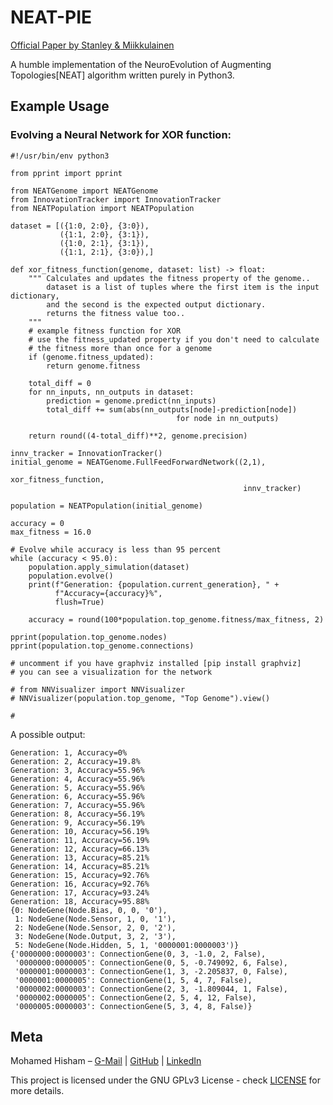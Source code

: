 # NEAT-PIE

[Official Paper by Stanley & Miikkulainen](http://nn.cs.utexas.edu/downloads/papers/stanley.ec02.pdf)

A humble implementation of the NeuroEvolution of Augmenting Topologies[NEAT] algorithm written purely in Python3.


## Example Usage
### Evolving a Neural Network for XOR function:
```python3
#!/usr/bin/env python3

from pprint import pprint

from NEATGenome import NEATGenome
from InnovationTracker import InnovationTracker
from NEATPopulation import NEATPopulation

dataset = [({1:0, 2:0}, {3:0}),
           ({1:1, 2:0}, {3:1}),
           ({1:0, 2:1}, {3:1}),
           ({1:1, 2:1}, {3:0}),]

def xor_fitness_function(genome, dataset: list) -> float:
    """ Calculates and updates the fitness property of the genome..
        dataset is a list of tuples where the first item is the input dictionary,
        and the second is the expected output dictionary.
        returns the fitness value too..
    """
    # example fitness function for XOR
    # use the fitness_updated property if you don't need to calculate
    # the fitness more than once for a genome
    if (genome.fitness_updated):
        return genome.fitness

    total_diff = 0
    for nn_inputs, nn_outputs in dataset:
        prediction = genome.predict(nn_inputs)
        total_diff += sum(abs(nn_outputs[node]-prediction[node])
                                     for node in nn_outputs)

    return round((4-total_diff)**2, genome.precision)

innv_tracker = InnovationTracker()
initial_genome = NEATGenome.FullFeedForwardNetwork((2,1),
                                                    xor_fitness_function,
                                                    innv_tracker)

population = NEATPopulation(initial_genome)

accuracy = 0
max_fitness = 16.0

# Evolve while accuracy is less than 95 percent
while (accuracy < 95.0):
    population.apply_simulation(dataset)
    population.evolve()
    print(f"Generation: {population.current_generation}, " +
          f"Accuracy={accuracy}%",
          flush=True)

    accuracy = round(100*population.top_genome.fitness/max_fitness, 2)

pprint(population.top_genome.nodes)
pprint(population.top_genome.connections)

# uncomment if you have graphviz installed [pip install graphviz]
# you can see a visualization for the network

# from NNVisualizer import NNVisualizer
# NNVisualizer(population.top_genome, "Top Genome").view()

#
```

A possible output:
```
Generation: 1, Accuracy=0%
Generation: 2, Accuracy=19.8%
Generation: 3, Accuracy=55.96%
Generation: 4, Accuracy=55.96%
Generation: 5, Accuracy=55.96%
Generation: 6, Accuracy=55.96%
Generation: 7, Accuracy=55.96%
Generation: 8, Accuracy=56.19%
Generation: 9, Accuracy=56.19%
Generation: 10, Accuracy=56.19%
Generation: 11, Accuracy=56.19%
Generation: 12, Accuracy=66.13%
Generation: 13, Accuracy=85.21%
Generation: 14, Accuracy=85.21%
Generation: 15, Accuracy=92.76%
Generation: 16, Accuracy=92.76%
Generation: 17, Accuracy=93.24%
Generation: 18, Accuracy=95.88%
{0: NodeGene(Node.Bias, 0, 0, '0'),
 1: NodeGene(Node.Sensor, 1, 0, '1'),
 2: NodeGene(Node.Sensor, 2, 0, '2'),
 3: NodeGene(Node.Output, 3, 2, '3'),
 5: NodeGene(Node.Hidden, 5, 1, '0000001:0000003')}
{'0000000:0000003': ConnectionGene(0, 3, -1.0, 2, False),
 '0000000:0000005': ConnectionGene(0, 5, -0.749092, 6, False),
 '0000001:0000003': ConnectionGene(1, 3, -2.205837, 0, False),
 '0000001:0000005': ConnectionGene(1, 5, 4, 7, False),
 '0000002:0000003': ConnectionGene(2, 3, -1.809044, 1, False),
 '0000002:0000005': ConnectionGene(2, 5, 4, 12, False),
 '0000005:0000003': ConnectionGene(5, 3, 4, 8, False)}
```

## Meta

Mohamed Hisham – [G-Mail](mailto:Mohamed00Hisham@Gmail.com) | [GitHub](https://github.com/Mhmd-Hisham) | [LinkedIn](https://www.linkedin.com/in/Mhmd-Hisham/)


This project is licensed under the GNU GPLv3 License - check [LICENSE](https://github.com/Mhmd-Hisham/NEAT-PIE/blob/master/LICENSE) for more details.

